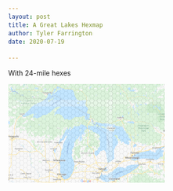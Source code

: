 ```yaml
---
layout: post
title: A Great Lakes Hexmap
author: Tyler Farrington
date: 2020-07-19

---
```


With 24-mile hexes

![](/assets/img/greatlakes.png)